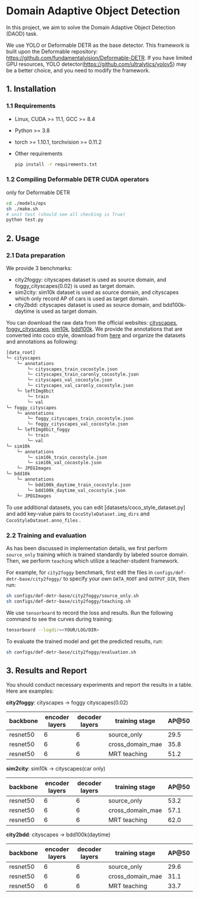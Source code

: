 # Domain Adaptive Object Detection

In this project, we aim to solve the Domain Adaptive Object Detection (DAOD) task.

We use YOLO or Deformable DETR as the base detector. This framework is built upon the Deformable repository: https://github.com/fundamentalvision/Deformable-DETR. If you have limited GPU resources, YOLO detector(https://github.com/ultralytics/yolov5) may be a better choice, and you need to modify the framework.

## 1. Installation

### 1.1 Requirements

- Linux, CUDA >= 11.1, GCC >= 8.4

- Python >= 3.8

- torch >= 1.10.1, torchvision >= 0.11.2

- Other requirements

  ```bash
  pip install -r requirements.txt
  ```

### 1.2 Compiling Deformable DETR CUDA operators

only for Deformable DETR

```bash
cd ./models/ops
sh ./make.sh
# unit test (should see all checking is True)
python test.py
```

## 2. Usage

### 2.1 Data preparation

We provide 3 benchmarks: 

- city2foggy: cityscapes dataset is used as source domain, and foggy_cityscapes(0.02) is used as target domain.
- sim2city: sim10k dataset is used as source domain, and cityscapes which only record AP of cars is used as target domain.
- city2bdd: cityscapes dataset is used as source domain, and bdd100k-daytime is used as target domain.

You can download the raw data from the official websites: [cityscapes](https://www.cityscapes-dataset.com/downloads/),  [foggy_cityscapes](https://www.cityscapes-dataset.com/downloads/),  [sim10k](https://fcav.engin.umich.edu/projects/driving-in-the-matrix), [bdd100k](https://bdd-data.berkeley.edu/). We provide the annotations that are converted into coco style, download from [here](https://drive.google.com/file/d/1LB0wK9kO3eW8jpR2ZtponmYWe9x2KSiU/view?usp=sharing) and organize the datasets and annotations as following:

```bash
[data_root]
└─ cityscapes
	└─ annotations
		└─ cityscapes_train_cocostyle.json
		└─ cityscapes_train_caronly_cocostyle.json
		└─ cityscapes_val_cocostyle.json
		└─ cityscapes_val_caronly_cocostyle.json
	└─ leftImg8bit
		└─ train
		└─ val
└─ foggy_cityscapes
	└─ annotations
		└─ foggy_cityscapes_train_cocostyle.json
		└─ foggy_cityscapes_val_cocostyle.json
	└─ leftImg8bit_foggy
		└─ train
		└─ val
└─ sim10k
	└─ annotations
		└─ sim10k_train_cocostyle.json
		└─ sim10k_val_cocostyle.json
	└─ JPEGImages
└─ bdd10k
	└─ annotations
		└─ bdd100k_daytime_train_cocostyle.json
		└─ bdd100k_daytime_val_cocostyle.json
	└─ JPEGImages
```

To use additional datasets, you can edit [datasets/coco_style_dataset.py] and add key-value pairs to `CocoStyleDataset.img_dirs` and `CocoStyleDataset.anno_files` .

### 2.2 Training and evaluation

As has been discussed in implementation details, we first perform `source_only` training which is trained standardly by labeled source domain. Then, we perform `teaching` which utilize a teacher-student framework.

For example, for `city2foggy` benchmark, first edit the files in `configs/def-detr-base/city2foggy/` to specify your own `DATA_ROOT` and `OUTPUT_DIR`, then run:

```bash
sh configs/def-detr-base/city2foggy/source_only.sh
sh configs/def-detr-base/city2foggy/teaching.sh
```

We use `tensorboard` to record the loss and results. Run the following command to see the curves during training: 

```bash
tensorboard --logdir=<YOUR/LOG/DIR>
```

To evaluate the trained model and get the predicted results, run:

```bash
sh configs/def-detr-base/city2foggy/evaluation.sh
```


## 3. Results and Report

You should conduct necessary experiments and report the results in a table. Here are examples:

**city2foggy**: cityscapes → foggy cityscapes(0.02)

| backbone | encoder layers | decoder layers | training stage   | AP@50 |
| -------- | -------------- | -------------- | ---------------- | ----- |
| resnet50 | 6              | 6              | source_only      | 29.5  |
| resnet50 | 6              | 6              | cross_domain_mae | 35.8  |
| resnet50 | 6              | 6              | MRT teaching     | 51.2  |

**sim2city**: sim10k → cityscapes(car only)

| backbone | encoder layers | decoder layers | training stage   | AP@50 |
| -------- | -------------- | -------------- | ---------------- | ----- |
| resnet50 | 6              | 6              | source_only      | 53.2  | 
| resnet50 | 6              | 6              | cross_domain_mae | 57.1  | 
| resnet50 | 6              | 6              | MRT teaching     | 62.0  | 

**city2bdd**: cityscapes → bdd100k(daytime)

| backbone | encoder layers | decoder layers | training stage   | AP@50 | 
| -------- | -------------- | -------------- | ---------------- | ----- | 
| resnet50 | 6              | 6              | source_only      | 29.6  | 
| resnet50 | 6              | 6              | cross_domain_mae | 31.1  | 
| resnet50 | 6              | 6              | MRT teaching     | 33.7  | 

